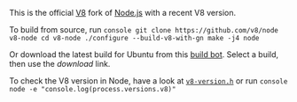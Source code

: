 This is the official [V8](https://github.com/v8/v8/wiki) fork of
[Node.js](https://github.com/nodejs/node) with a recent V8 version.

To build from source, run ```console git clone https://github.com/v8/node
v8-node cd v8-node ./configure --build-v8-with-gn make -j4 node ```

Or download the latest build for Ubuntu from this [build
bot](https://ci.chromium.org/p/v8/builders/luci.v8.ci/V8%20Linux64%20-%20node.js%20integration/).
Select a build, then use the *download* link.

To check the V8 version in Node, have a look at
[`v8-version.h`](https://github.com/v8/node/blob/vee-eight-lkgr/deps/v8/include/v8-version.h)
or run ```console node -e "console.log(process.versions.v8)" ```
